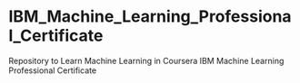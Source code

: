# IBM_Machine_Learning_Professional_Certificate
 Repository to Learn Machine Learning in Coursera IBM Machine Learning Professional Certificate

